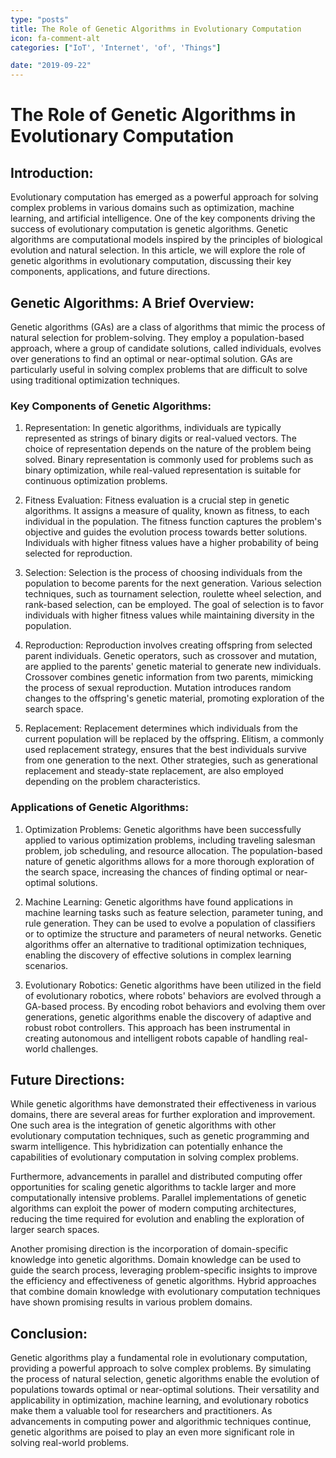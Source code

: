 ```yaml
---
type: "posts"
title: The Role of Genetic Algorithms in Evolutionary Computation
icon: fa-comment-alt
categories: ["IoT', 'Internet', 'of', 'Things"]

date: "2019-09-22"
---
```




# The Role of Genetic Algorithms in Evolutionary Computation

## Introduction:
Evolutionary computation has emerged as a powerful approach for solving complex problems in various domains such as optimization, machine learning, and artificial intelligence. One of the key components driving the success of evolutionary computation is genetic algorithms. Genetic algorithms are computational models inspired by the principles of biological evolution and natural selection. In this article, we will explore the role of genetic algorithms in evolutionary computation, discussing their key components, applications, and future directions.

## Genetic Algorithms: A Brief Overview:
Genetic algorithms (GAs) are a class of algorithms that mimic the process of natural selection for problem-solving. They employ a population-based approach, where a group of candidate solutions, called individuals, evolves over generations to find an optimal or near-optimal solution. GAs are particularly useful in solving complex problems that are difficult to solve using traditional optimization techniques.

### Key Components of Genetic Algorithms:
1. Representation:
In genetic algorithms, individuals are typically represented as strings of binary digits or real-valued vectors. The choice of representation depends on the nature of the problem being solved. Binary representation is commonly used for problems such as binary optimization, while real-valued representation is suitable for continuous optimization problems.

2. Fitness Evaluation:
Fitness evaluation is a crucial step in genetic algorithms. It assigns a measure of quality, known as fitness, to each individual in the population. The fitness function captures the problem's objective and guides the evolution process towards better solutions. Individuals with higher fitness values have a higher probability of being selected for reproduction.

3. Selection:
Selection is the process of choosing individuals from the population to become parents for the next generation. Various selection techniques, such as tournament selection, roulette wheel selection, and rank-based selection, can be employed. The goal of selection is to favor individuals with higher fitness values while maintaining diversity in the population.

4. Reproduction:
Reproduction involves creating offspring from selected parent individuals. Genetic operators, such as crossover and mutation, are applied to the parents' genetic material to generate new individuals. Crossover combines genetic information from two parents, mimicking the process of sexual reproduction. Mutation introduces random changes to the offspring's genetic material, promoting exploration of the search space.

5. Replacement:
Replacement determines which individuals from the current population will be replaced by the offspring. Elitism, a commonly used replacement strategy, ensures that the best individuals survive from one generation to the next. Other strategies, such as generational replacement and steady-state replacement, are also employed depending on the problem characteristics.

### Applications of Genetic Algorithms:
1. Optimization Problems:
Genetic algorithms have been successfully applied to various optimization problems, including traveling salesman problem, job scheduling, and resource allocation. The population-based nature of genetic algorithms allows for a more thorough exploration of the search space, increasing the chances of finding optimal or near-optimal solutions.

2. Machine Learning:
Genetic algorithms have found applications in machine learning tasks such as feature selection, parameter tuning, and rule generation. They can be used to evolve a population of classifiers or to optimize the structure and parameters of neural networks. Genetic algorithms offer an alternative to traditional optimization techniques, enabling the discovery of effective solutions in complex learning scenarios.

3. Evolutionary Robotics:
Genetic algorithms have been utilized in the field of evolutionary robotics, where robots' behaviors are evolved through a GA-based process. By encoding robot behaviors and evolving them over generations, genetic algorithms enable the discovery of adaptive and robust robot controllers. This approach has been instrumental in creating autonomous and intelligent robots capable of handling real-world challenges.

## Future Directions:
While genetic algorithms have demonstrated their effectiveness in various domains, there are several areas for further exploration and improvement. One such area is the integration of genetic algorithms with other evolutionary computation techniques, such as genetic programming and swarm intelligence. This hybridization can potentially enhance the capabilities of evolutionary computation in solving complex problems.

Furthermore, advancements in parallel and distributed computing offer opportunities for scaling genetic algorithms to tackle larger and more computationally intensive problems. Parallel implementations of genetic algorithms can exploit the power of modern computing architectures, reducing the time required for evolution and enabling the exploration of larger search spaces.

Another promising direction is the incorporation of domain-specific knowledge into genetic algorithms. Domain knowledge can be used to guide the search process, leveraging problem-specific insights to improve the efficiency and effectiveness of genetic algorithms. Hybrid approaches that combine domain knowledge with evolutionary computation techniques have shown promising results in various problem domains.

## Conclusion:
Genetic algorithms play a fundamental role in evolutionary computation, providing a powerful approach to solve complex problems. By simulating the process of natural selection, genetic algorithms enable the evolution of populations towards optimal or near-optimal solutions. Their versatility and applicability in optimization, machine learning, and evolutionary robotics make them a valuable tool for researchers and practitioners. As advancements in computing power and algorithmic techniques continue, genetic algorithms are poised to play an even more significant role in solving real-world problems.